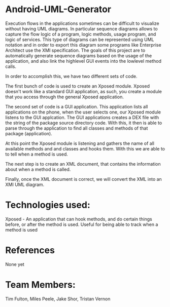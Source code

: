 # Android-UML-Generator
Execution flows in the applications sometimes can be difficult to visualize without having UML diagrams. In particular sequence diagrams allows to capture the flow logic of a program, logic methods, usage program, and logic of services. This type of diagrams can be represented using UML notation and in order to export this diagram some programs like Enterprise Architect use the XMI specification. The goals of this project are to automatically generate sequence diagrams based on the usage of the application, and also link the high­level GUI events into the low­level method calls.

In order to accomplish this, we have two different sets of code. 

The first bunch of code is used to create an Xposed module. Xposed doesn't work like a standard GUI application, as such, you create a module that you access through the general Xposed application. 

The second set of code is a GUI application. This application lists all applications on the phone, when the user selects one, our Xposed module listens to the GUI applcation. The GUI applications creates a DEX file with the string of the package source directory code. With this, it then is able to parse through the application to find all classes and methods of that package (application).

At this point the Xposed module is listening and gathers the name of all available methods and and classes and hooks them. With this we are able to to tell when a method is used.

The next step is to create an XML document, that contains the information about when a method is called.

Finally, once the XML document is correct, we will convert the XML into an XMI UML diagram.

# Technologies used:
Xposed - An application that can hook methods, and do certain things before, or after the method is used. Useful for being able to track when a method is used

# References
None yet

# Team Members:
Tim Fulton, Miles Peele, Jake Shor, Tristan Vernon
